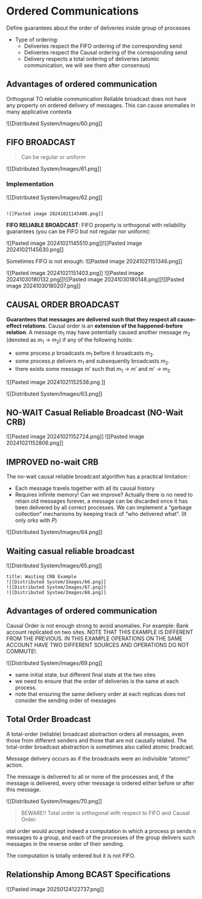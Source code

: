 # Ordered Communications
Define guarantees about the order of deliveries inside group of processes
- Type of ordering:
	- Deliveries respect the FIFO ordering of the corresponding send
	- Deliveries respect the Causal ordering of the corresponding send
	- Delivery respects a total ordering of deliveries (atomic communication, we will see them after consensus)

## Advantages of ordered communication
Orthogonal TO reliable communication
	Reliable broadcast does not have any property on ordered delivery of messages.
This can cause anomalies in many applicative contexta

![[Distributed System/Images/60.png]]

## FIFO BROADCAST

>Can be regular or uniform

![[Distributed System/Images/61.png]]

### Implementation
![[Distributed System/Images/62.png]]

```ad-example

![[Pasted image 20241021145408.png]]
```


**FIFO RELIABLE BROADCAST**:
FIFO property is orthogonal with reliability guarantees (you can be FIFO but not regular nor uniform):

![[Pasted image 20241021145510.png]]![[Pasted image 20241021145630.png]]

Sometimes FIFO is not enough:
![[Pasted image 20241021151346.png]]


![[Pasted image 20241021151403.png]]
![[Pasted image 20241030180132.png]]![[Pasted image 20241030180148.png]]![[Pasted image 20241030180207.png]]


## CAUSAL ORDER BROADCAST
**Guarantees that messages are delivered such that they respect all cause–effect relations**.
Causal order is an **extension of the happened-before relation**.
A message $m_1$ may have potentially caused another message $m_2$ (denoted as $m_1$ → $m_2$) if any of the following holds:
- some process $p$ broadcasts $m_1$ before it broadcasts $m_2$.
- some process $p$ delivers $m_1$ and subsequently broadcasts $m_2$.
- there exists some message $m′$ such that $m_1$ → $m′$ and $m′$ → $m_2$

![[Pasted image 20241021152538.png ]]

![[Distributed System/Images/63.png]]
## NO-WAIT Casual Reliable Broadcast (NO-Wait CRB)
![[Pasted image 20241021152724.png]]
![[Pasted image 20241021152806.png]]

## IMPROVED no-wait CRB
The no-wait causal reliable broadcast algorithm has a practical limitation :
- Each message travels together with all its causal history 
- Requires infinite memory! 
Can we improve? Actually there is no need to retain old messages forever, a message can be discarded once it has been delivered by all correct processes. We can implement a “garbage collection” mechanisms by keeping track of “who delivered what”. (It only orks with $P$)

![[Distributed System/Images/64.png]]

## Waiting casual reliable broadcast
![[Distributed System/Images/65.png]]

```ad-example
title: Waiting CRB Example
![[Distributed System/Images/66.png]]
![[Distributed System/Images/67.png]]
![[Distributed System/Images/68.png]]

```

## Advantages of ordered communication
Causal Order is not enough strong to avoid anomalies.
For example: Bank account replicated on two sites. NOTE THAT THIS EXAMPLE IS DIFFERENT FROM THE PREVIOUS. IN THIS EXAMPLE OPERATIONS ON THE SAME ACCOUNT HAVE TWO DIFFERENT SOURCES AND OPERATIONS DO NOT COMMUTE!.

![[Distributed System/Images/69.png]]

 - same initial state, but different final state at the two sites 
 - we need to ensure that the order of deliveries is the same at each process. 
 - note that ensuring the same delivery order at each replicas does not consider the sending order of messages

## Total Order Broadcast
A total-order (reliable) broadcast abstraction orders all messages, even those from different senders and those that are not causally related.
The total-order broadcast abstraction is sometimes also called atomic bradcast. 

Message delivery occurs as if the broadcasts were an indivisible “atomic” action.

The message is delivered to all or none of the processes and, if the message is delivered, every other message is ordered either before or after this message.

![[Distributed System/Images/70.png]]

>BEWARE!! Total order is orthogonal with respect to FIFO and Causal Order.

otal order would accept indeed a computation in which a process pi sends n messages to a group, and each of the processes of the group delivers such messages in the reverse order of their sending. 

The computation is totally ordered but it is not FIFO.

## Relationship Among BCAST Specifications
![[Pasted image 20250124122737.png]]